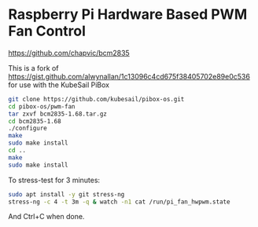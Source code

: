 # Raspberry Pi Hardware Based PWM Fan Control
https://github.com/chapvic/bcm2835

This is a fork of https://gist.github.com/alwynallan/1c13096c4cd675f38405702e89e0c536 for use with the KubeSail PiBox

```bash
git clone https://github.com/kubesail/pibox-os.git
cd pibox-os/pwm-fan
tar zxvf bcm2835-1.68.tar.gz
cd bcm2835-1.68
./configure
make
sudo make install
cd ..
make
sudo make install
```

To stress-test for 3 minutes:

```bash
sudo apt install -y git stress-ng
stress-ng -c 4 -t 3m -q & watch -n1 cat /run/pi_fan_hwpwm.state
```

And Ctrl+C when done.
